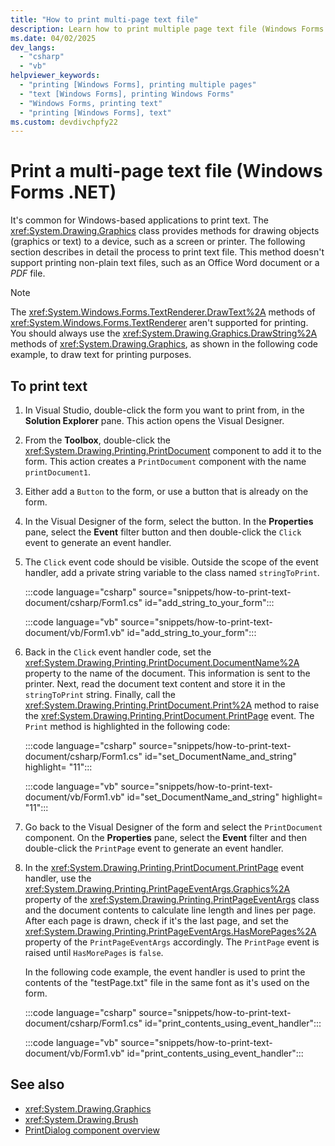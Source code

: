 ```yaml
---
title: "How to print multi-page text file"
description: Learn how to print multiple page text file (Windows Forms .NET).
ms.date: 04/02/2025
dev_langs: 
  - "csharp"
  - "vb"
helpviewer_keywords: 
  - "printing [Windows Forms], printing multiple pages"
  - "text [Windows Forms], printing Windows Forms"
  - "Windows Forms, printing text"
  - "printing [Windows Forms], text"
ms.custom: devdivchpfy22
---
```


# Print a multi-page text file (Windows Forms .NET)

It's common for Windows-based applications to print text. The <xref:System.Drawing.Graphics> class provides methods for drawing objects (graphics or text) to a device, such as a screen or printer. The following section describes in detail the process to print text file. This method doesn't support printing non-plain text files, such as an Office Word document or a _PDF_ file.

> [!NOTE]
> The <xref:System.Windows.Forms.TextRenderer.DrawText%2A> methods of <xref:System.Windows.Forms.TextRenderer> aren't supported for printing. You should always use the <xref:System.Drawing.Graphics.DrawString%2A> methods of <xref:System.Drawing.Graphics>, as shown in the following code example, to draw text for printing purposes.

## To print text

01. In Visual Studio, double-click the form you want to print from, in the **Solution Explorer** pane. This action opens the Visual Designer.

01. From the **Toolbox**, double-click the <xref:System.Drawing.Printing.PrintDocument> component to add it to the form. This action creates a `PrintDocument` component with the name `printDocument1`.

01. Either add a `Button` to the form, or use a button that is already on the form.

01. In the Visual Designer of the form, select the button. In the **Properties** pane, select the **Event** filter button and then double-click the `Click` event to generate an event handler.

01. The `Click` event code should be visible. Outside the scope of the event handler, add a private string variable to the class named `stringToPrint`.

    :::code language="csharp" source="snippets/how-to-print-text-document/csharp/Form1.cs" id="add_string_to_your_form":::

    :::code language="vb" source="snippets/how-to-print-text-document/vb/Form1.vb" id="add_string_to_your_form":::

01. Back in the `Click` event handler code, set the <xref:System.Drawing.Printing.PrintDocument.DocumentName%2A> property to the name of the document. This information is sent to the printer. Next, read the document text content and store it in the `stringToPrint` string. Finally, call the <xref:System.Drawing.Printing.PrintDocument.Print%2A> method to raise the <xref:System.Drawing.Printing.PrintDocument.PrintPage> event. The `Print` method is highlighted in the following code:

    :::code language="csharp" source="snippets/how-to-print-text-document/csharp/Form1.cs" id="set_DocumentName_and_string" highlight= "11":::

    :::code language="vb" source="snippets/how-to-print-text-document/vb/Form1.vb" id="set_DocumentName_and_string" highlight= "11":::

01. Go back to the Visual Designer of the form and select the `PrintDocument` component. On the **Properties** pane, select the **Event** filter and then double-click the `PrintPage` event to generate an event handler.

01. In the <xref:System.Drawing.Printing.PrintDocument.PrintPage> event handler, use the <xref:System.Drawing.Printing.PrintPageEventArgs.Graphics%2A> property of the <xref:System.Drawing.Printing.PrintPageEventArgs> class and the document contents to calculate line length and lines per page. After each page is drawn, check if it's the last page, and set the <xref:System.Drawing.Printing.PrintPageEventArgs.HasMorePages%2A> property of the `PrintPageEventArgs` accordingly. The `PrintPage` event is raised until `HasMorePages` is `false`.

    In the following code example, the event handler is used to print the contents of the "testPage.txt" file in the same font as it's used on the form.

    :::code language="csharp" source="snippets/how-to-print-text-document/csharp/Form1.cs" id="print_contents_using_event_handler":::

    :::code language="vb" source="snippets/how-to-print-text-document/vb/Form1.vb" id="print_contents_using_event_handler":::

## See also

- <xref:System.Drawing.Graphics>
- <xref:System.Drawing.Brush>
- [PrintDialog component overview](overview.md)
